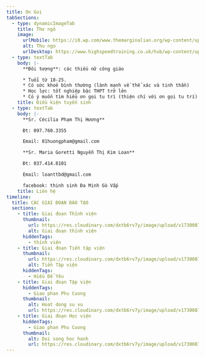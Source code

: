 ```yaml
---
title: On Goi
tabSections:
  - type: dynamicImageTab
    title: Thư ngỏ
    image:
      urlMobile: https://i0.wp.com/www.themarginalian.org/wp-content/uploads/2012/12/howtowriteletters7.jpg?w=680&ssl=1
      alt: Thu ngo
      urlDesktop: https://www.highspeedtraining.co.uk/hub/wp-content/uploads/2015/01/Business-Letter.jpg
  - type: textTab
    body: |-
      **Đôi tượng**: các thiếu nữ công giáo

      * Tuổi từ 18-25.
      * Có sức khoẻ bình thường (lành mạnh về thể xác và tinh thần)
      * Học lực: tốt nghiệp bậc THPT trở lên
      * Có ý muốn tìm hiểu ơn gọi tu trì (thiện chí với ơn gọi tu trí)
    title: Điều kiện tuyển sinh
  - type: textTab
    body: |-
      **Sr. Cécilia Phạm Thị Hương**

      Đt: 097.760.3355

      Email: 81huongpham@gmail.com

      **Sr. Maria Goretti Nguyễn Thị Kim Loan**

      Đt: 037.414.8101

      Email: loanttbd@gmail.com

      facebook: thinh sinh Đa Minh Gò Vấp
    title: Liên hệ
timeline:
  title: CÁC GIAI ĐOẠN ĐÀO TẠO
  sections:
    - title: Giai đoạn Thỉnh viện
      thumbnail:
        url: https://res.cloudinary.com/dxtb6rv7y/image/upload/v1730087172/thinh_vien_ow4yun.jpg
        alt: Giai đoạn thỉnh viện
      hiddenTags:
        - thỉnh viện
    - title: Giai đoạn Tiền tập viện
      thumbnail:
        url: https://res.cloudinary.com/dxtb6rv7y/image/upload/v1730087172/tien_tap_vien_jsvlje.jpg
        alt: Tiền Tập viện
      hiddenTags:
        - Hiểu Để Yêu
    - title: Giai đoạn Tập viện
      hiddenTags:
        - Giao phan Phu Cuong
      thumbnail:
        alt: Hoat dong su vu
        url: https://res.cloudinary.com/dxtb6rv7y/image/upload/v1730087171/tap_vien_xmabrn.jpg
    - title: Giai đoạn Học viện
      hiddenTags:
        - Giao phan Phu Cuong
      thumbnail:
        alt: Doi song hoc hanh
        url: https://res.cloudinary.com/dxtb6rv7y/image/upload/v1730087172/hoc_vien_zssqeb.jpg
---
```

